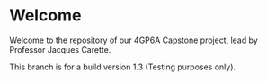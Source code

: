 # Welcome
Welcome to the repository of our 4GP6A Capstone project, lead by Professor Jacques Carette.

This branch is for a build version 1.3 (Testing purposes only).